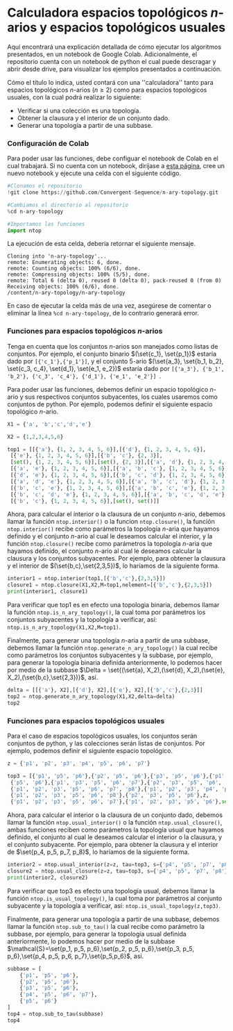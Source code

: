 # Calculadora espacios topológicos $n$-arios y espacios topológicos usuales

Aquí encontrará una explicación detallada de cómo ejecutar los algoritmos presentados, en un notebook de Google Colab.
Adicionalmente, el repositorio cuenta con un notebook de python el cual puede descragar y abrir desde drive, para visualizar los ejemplos presentados a continuación.

Cómo el título lo indica, usted contará con una ''calculadora'' tanto para espacios topológicos $n$-arios ($n\geq 2$) como para espacios topológicos usuales, con la cual podrá realizar lo siguiente:

- Verificar si una colección es una topología.
- Obtener la clausura y el interior de un conjunto dado.
- Generar una topología a partir de una subbase.

### Configuración de Colab


Para poder usar las funciones, debe configuar el notebook de Colab en el cual trabajará. Si no cuenta con un notebook, diríjase a [esta página](https://colab.research.google.com/), cree un nuevo notebook y ejecute una celda con el siguiente código.

```python
#Clonamos el repositorio 
!git clone https://github.com/Convergent-Sequence/n-ary-topology.git

#Cambiamos el directorio al repositorio
%cd n-ary-topology

#Importamos las funciones
import ntop
```

La ejecución de esta celda, debería retornar el siguiente mensaje.

```
Cloning into 'n-ary-topology'...
remote: Enumerating objects: 6, done.
remote: Counting objects: 100% (6/6), done.
remote: Compressing objects: 100% (5/5), done.
remote: Total 6 (delta 0), reused 0 (delta 0), pack-reused 0 (from 0)
Receiving objects: 100% (6/6), done.
/content/n-ary-topology/n-ary-topology
```

En caso de ejecutar la celda más de una vez, asegúrese de comentar o eliminar la línea ```%cd n-ary-topology```, de lo contrario generará error.

### Funciones para espacios topológicos $n$-arios

Tenga en cuenta que los conjuntos $n$-arios son manejados como listas de conjuntos. Por ejemplo, el conjunto binario $(\set{c_1}, \set{p_1})$
 estaría dado por ```[{'c_1'},{'p_1'}]```, y el conjunto 5-ario $(\set{a_3}, \set{b_1, b_2}, \set{c_3, c_4}, \set{d_1}, \set{e_1, e_2})$
 estaría dado por ```[{'a_3'}, {'b_1', 'b_2'}, {'c_3', 'c_4'}, {'d_1'}, {'e_1', 'e_2'}] ```.
 
Para poder usar las funciones, debemos definir un espacio topológico $n$-ario y sus respectivos conjuntos subyacentes, los cuales usaremos como conjuntos de python.
Por ejemplo, podemos definir el siguiente espacio topológico $n$-ario.

```python
X1 = {'a', 'b','c','d','e'}

X2 = {1,2,3,4,5,6}

top1 = [[{'a'}, {1, 2, 3, 4, 5, 6}],[{'d'}, {1, 2, 3, 4, 5, 6}],
 [{'e'}, {1, 2, 3, 4, 5, 6}],[{'b', 'c'}, {2, 3}],
 [set(), {1, 2, 3, 4, 5, 6}],[set(), {2, 3}],[{'a', 'd'}, {1, 2, 3, 4, 5, 6}],
 [{'a', 'e'}, {1, 2, 3, 4, 5, 6}],[{'a', 'b', 'c'}, {1, 2, 3, 4, 5, 6}],
 [{'d', 'e'}, {1, 2, 3, 4, 5, 6}],[{'b', 'c', 'd'}, {1, 2, 3, 4, 5, 6}],
 [{'a', 'd', 'e'}, {1, 2, 3, 4, 5, 6}],[{'a', 'b', 'c', 'd'}, {1, 2, 3, 4, 5, 6}],
 [{'b', 'c', 'e'}, {1, 2, 3, 4, 5, 6}],[{'a', 'b', 'c', 'e'}, {1, 2, 3, 4, 5, 6}],
 [{'b', 'c', 'd', 'e'}, {1, 2, 3, 4, 5, 6}],[{'a', 'b', 'c', 'd', 'e'}, {1, 2, 3, 4, 5, 6}],
 [{'b', 'c'}, {1, 2, 3, 4, 5, 6}],[set(), set()]]
```

Ahora, para calcular el interior o la clausura de un conjunto $n$-ario, debemos llamar la función  ```ntop.interior()``` o la funcion ```ntop.closure()```, la función ```ntop.interior()``` recibe como parámetros la topología $n$-aria que hayamos definido y el conjunto $n$-ario al cual le deseamos calcular el interior, y la función ```ntop.closure()``` recibe como parámetros la topología $n$-aria que hayamos definido, el conjunto $n$-ario al cual le deseamos calcular la clausura y los conjuntos subyacentes. Por ejemplo, para obtener la clausura y el interior de $(\set{b,c},\set{2,3,5})$, lo haríamos de la siguiente forma.

```python
interior1 = ntop.interior(top1,[{'b','c'},{2,3,5}])
closure1 = ntop.closure(X1,X2,M=top1,nelement=[{'b','c'},{2,3,5}])
print(interior1, closure1)
```

Para verificar que top1 es en efecto una topologia binaria, debemos llamar la función ```ntop.is_n_ary_topology()```, la cual toma por parámetros los conjuntos subyacentes y la topología a verificar, así: ```ntop.is_n_ary_topology(X1,X2,M=top1)```.

Finalmente, para generar una topología $n$-aria a partir de una subbase, debemos llamar la función ```ntop.generate_n_ary_topology()``` la cual recibe como parámetros los conjuntos subyacentes y la subbase, por ejemplo, para generar la topología binaria definida anteriormente, lo podemos hacer por medio de la subbase $\Delta =  \set{(\set{a}, X_2),(\set{d}, X_2),(\set{e}, X_2),(\set{b,c},\set{2,3})}$, así.

```python
delta = [[{'a'}, X2],[{'d'}, X2],[{'e'}, X2],[{'b','c'},{2,3}]] 
top2 = ntop.generate_n_ary_topology(X1,X2,delta=delta)
top2
```

### Funciones para espacios topológicos usuales

Para el caso de espacios topológicos usuales, los conjuntos serán conjuntos de python, y las colecciones serán listas de conjuntos.
Por ejemplo, podemos definir el siguiente espacio topológico.

```python
z = {'p1', 'p2', 'p3', 'p4', 'p5', 'p6', 'p7'}

top3 = [{'p1', 'p5', 'p6'},{'p2', 'p5', 'p6'},{'p3', 'p5', 'p6'},{'p1', 'p3', 'p4', 'p5', 'p6', 'p7'},
 {'p5', 'p6'},{'p1', 'p3', 'p5', 'p6', 'p7'},{'p2', 'p3', 'p5', 'p6', 'p8'},{'p1', 'p2', 'p5', 'p6'},
 {'p1', 'p2', 'p3', 'p5', 'p6', 'p7', 'p8'},{'p1', 'p2', 'p3', 'p4', 'p5', 'p6', 'p7', 'p8'},{'p1', 'p3', 'p5', 'p6'},
 {'p1', 'p2', 'p3', 'p5', 'p6', 'p8'},{'p2', 'p3', 'p5', 'p6'},z,
 {'p1', 'p2', 'p3', 'p5', 'p6', 'p7'},{'p1', 'p2', 'p3', 'p5', 'p6'},set()]
```

Ahora, para calcular el interior o la clausura de un conjunto dado, debemos llamar la función  ```ntop.usual_interior()``` o la función ```ntop.usual_closure()```, ambas funciones reciben como parámetros la topología usual que hayamos definido, el conjunto al cual le deseamos calcular el interior o la clausura, y el conjunto subyacente. Por ejemplo, para obtener la clausura y el interior de $\set{p_4, p_5, p_7, p_8}$, lo haríamos de la siguiente forma.

```python
interior2 = ntop.usual_interior(z=z, tau=top3, s={'p4', 'p5', 'p7', 'p8'})
closure2 = ntop.usual_closure(z=z, tau=top3, s={'p4', 'p5', 'p7', 'p8'})
print(interior2, closure2)
```

Para verificar que top3 es efecto una topología usual, debemos llamar la función ```ntop.is_usual_topology()```, la cual toma por parámetros al conjunto subyacente y la topología a verificar, así: ```ntop.is_usual_topology(z,top3)```.

Finalmente, para generar una topología a partir de una subbase, debemos llamar la función ```ntop.sub_to_tau()``` la cual recibe como parámetro la subbase, por ejemplo, para generar la topología usual definida anteriormente, lo podemos hacer por medio de la subbase $\mathcal{S}=\set{p_1, p_5, p_6},\set{p_2, p_5, p_6},\set{p_3, p_5, p_6},\set{p_4, p_5, p_6, p_7},\set{p_5,p_6}$, así.

```python
subbase = [
    {'p1', 'p5', 'p6'},
    {'p2', 'p5', 'p6'},
    {'p3', 'p5', 'p6'},
    {'p4', 'p5', 'p6', 'p7'},
    {'p5', 'p6'}
]
top4 = ntop.sub_to_tau(subbase)
top4
```
